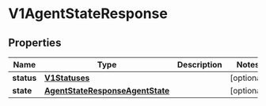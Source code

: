 
# V1AgentStateResponse

## Properties
Name | Type | Description | Notes
------------ | ------------- | ------------- | -------------
**status** | [**V1Statuses**](V1Statuses.md) |  |  [optional]
**state** | [**AgentStateResponseAgentState**](AgentStateResponseAgentState.md) |  |  [optional]



